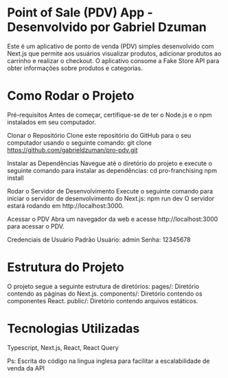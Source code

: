 # Point of Sale (PDV) App - Desenvolvido por Gabriel Dzuman

Este é um aplicativo de ponto de venda (PDV) simples desenvolvido com Next.js que permite aos usuários visualizar produtos, adicionar produtos ao carrinho e realizar o checkout. O aplicativo consome a Fake Store API para obter informações sobre produtos e categorias.


# Como Rodar o Projeto

Pré-requisitos
Antes de começar, certifique-se de ter o Node.js e o npm instalados em seu computador.

Clonar o Repositório
Clone este repositório do GitHub para o seu computador usando o seguinte comando:
git clone https://github.com/gabrieldzuman/pro-pdv.git

Instalar as Dependências
Navegue até o diretório do projeto e execute o seguinte comando para instalar as dependências:
cd pro-franchising
npm install

Rodar o Servidor de Desenvolvimento
Execute o seguinte comando para iniciar o servidor de desenvolvimento do Next.js:
npm run dev
O servidor estará rodando em http://localhost:3000.

Acessar o PDV
Abra um navegador da web e acesse http://localhost:3000 para acessar o PDV.

Credenciais de Usuário Padrão
Usuário: admin
Senha: 12345678


# Estrutura do Projeto
O projeto segue a seguinte estrutura de diretórios:
pages/: Diretório contendo as páginas do Next.js.
components/: Diretório contendo os componentes React.
public/: Diretório contendo arquivos estáticos.


# Tecnologias Utilizadas

Typescript,
Next.js,
React,
React Query

Ps: Escrita do código na lingua inglesa para facilitar a escalabilidade de venda da API 
